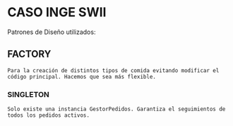 # CASO INGE SWII

Patrones de Diseño utilizados:
  ## FACTORY
    Para la creación de distintos tipos de comida evitando modificar el código principal. Hacemos que sea más flexible. 
  ### SINGLETON
    Solo existe una instancia GestorPedidos. Garantiza el seguimientos de todos los pedidos activos. 
